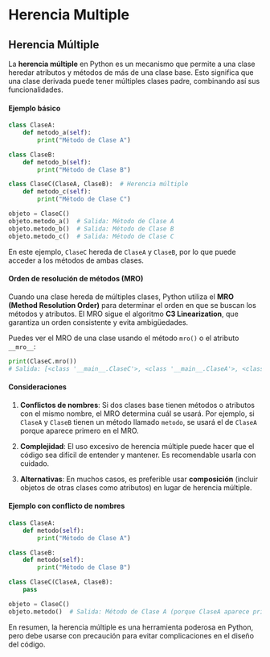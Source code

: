 # Herencia Multiple

## Herencia Múltiple

La **herencia múltiple** en Python es un mecanismo que permite a una clase heredar atributos y métodos de más de una clase base. Esto significa que una clase derivada puede tener múltiples clases padre, combinando así sus funcionalidades.

#### Ejemplo básico

```python
class ClaseA:
    def metodo_a(self):
        print("Método de Clase A")

class ClaseB:
    def metodo_b(self):
        print("Método de Clase B")

class ClaseC(ClaseA, ClaseB):  # Herencia múltiple
    def metodo_c(self):
        print("Método de Clase C")

objeto = ClaseC()
objeto.metodo_a()  # Salida: Método de Clase A
objeto.metodo_b()  # Salida: Método de Clase B
objeto.metodo_c()  # Salida: Método de Clase C
```

En este ejemplo, `ClaseC` hereda de `ClaseA` y `ClaseB`, por lo que puede acceder a los métodos de ambas clases.

#### Orden de resolución de métodos (MRO)

Cuando una clase hereda de múltiples clases, Python utiliza el **MRO (Method Resolution Order)** para determinar el orden en que se buscan los métodos y atributos. El MRO sigue el algoritmo **C3 Linearization**, que garantiza un orden consistente y evita ambigüedades.

Puedes ver el MRO de una clase usando el método `mro()` o el atributo `__mro__`:

```python
print(ClaseC.mro())
# Salida: [<class '__main__.ClaseC'>, <class '__main__.ClaseA'>, <class '__main__.ClaseB'>, <class 'object'>]
```

#### Consideraciones

1. **Conflictos de nombres**: Si dos clases base tienen métodos o atributos con el mismo nombre, el MRO determina cuál se usará. Por ejemplo, si `ClaseA` y `ClaseB` tienen un método llamado `metodo`, se usará el de `ClaseA` porque aparece primero en el MRO.

2. **Complejidad**: El uso excesivo de herencia múltiple puede hacer que el código sea difícil de entender y mantener. Es recomendable usarla con cuidado.

3. **Alternativas**: En muchos casos, es preferible usar **composición** (incluir objetos de otras clases como atributos) en lugar de herencia múltiple.

#### Ejemplo con conflicto de nombres

```python
class ClaseA:
    def metodo(self):
        print("Método de Clase A")

class ClaseB:
    def metodo(self):
        print("Método de Clase B")

class ClaseC(ClaseA, ClaseB):
    pass

objeto = ClaseC()
objeto.metodo()  # Salida: Método de Clase A (porque ClaseA aparece primero en el MRO)
```

En resumen, la herencia múltiple es una herramienta poderosa en Python, pero debe usarse con precaución para evitar complicaciones en el diseño del código.

